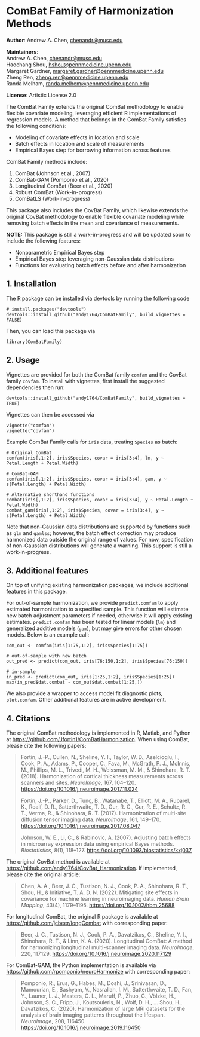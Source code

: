 # ComBat Family of Harmonization Methods

**Author**: Andrew A. Chen, chenandr@musc.edu 

**Maintainers**:  
Andrew A. Chen, chenandr@musc.edu  
Haochang Shou, hshou@pennmedicine.upenn.edu  
Margaret Gardner, margaret.gardner@pennmedicine.upenn.edu  
Zheng Ren, zheng.ren@pennmedicine.upenn.edu  
Randa Melham, randa.melhem@pennmedicine.upenn.edu  

**License**: Artistic License 2.0

The ComBat Family extends the original ComBat methodology to enable flexible covariate modeling, leveraging efficient R implementations of regression models. A method that belongs in the ComBat Family satisfies the following conditions:

- Modeling of covariate effects in location and scale
- Batch effects in location and scale of measurements
- Empirical Bayes step for borrowing information across features

ComBat Family methods include:

1. ComBat (Johnson et al., 2007)
2. ComBat-GAM (Pomponio et al., 2020)
3. Longitudinal ComBat (Beer et al., 2020)
4. Robust ComBat (Work-in-progress)
5. ComBatLS (Work-in-progress)

This package also includes the CovBat Family, which likewise extends the original CovBat methodology to enable flexible covariate modeling while removing batch effects in the mean and covariance of measurements.

**NOTE:** This package is still a work-in-progress and will be updated soon to include the following features:

- Nonparametric Empirical Bayes step
- Empirical Bayes step leveraging non-Gaussian data distributions
- Functions for evaluating batch effects before and after harmonization

## 1. Installation
The R package can be installed via devtools by running the following code

```
# install.packages("devtools")
devtools::install_github("andy1764/ComBatFamily", build_vignettes = FALSE)
```

Then, you can load this package via

```
library(ComBatFamily)
```

## 2. Usage
Vignettes are provided for both the ComBat family `comfam` and the CovBat family `covfam`. To install with vignettes, first install the suggested dependencies then run:

```
devtools::install_github("andy1764/ComBatFamily", build_vignettes = TRUE)
```

Vignettes can then be accessed via

```
vignette("comfam")
vignette("covfam")
```

Example ComBat Family calls for `iris` data, treating `Species` as batch:

```
# Original ComBat
comfam(iris[,1:2], iris$Species, covar = iris[3:4], lm, y ~ Petal.Length + Petal.Width)

# ComBat-GAM
comfam(iris[,1:2], iris$Species, covar = iris[3:4], gam, y ~ s(Petal.Length) + Petal.Width)

# Alternative shorthand functions
combat(iris[,1:2], iris$Species, covar = iris[3:4], y ~ Petal.Length + Petal.Width)
combat_gam(iris[,1:2], iris$Species, covar = iris[3:4], y ~ s(Petal.Length) + Petal.Width)
```

Note that non-Gaussian data distributions are supported by functions such as `glm` and `gamlss`; however, the batch effect correction may produce harmonized data outside the original range of values. For now, specification of non-Gaussian distributions will generate a warning. This support is still a work-in-progress.

## 3. Additional features
On top of unifying existing harmonization packages, we include additional features in this package.

For out-of-sample harmonization, we provide `predict.comfam` to apply estimated harmonization to a specified sample. This function will estimate new batch adjustment parameters if needed, otherwise it will apply existing estimates. `predict.comfam` has been tested for linear models (`lm`) and generalized additive models (`gam`), but may give errors for other chosen models. Below is an example call:

```
com_out <- comfam(iris[1:75,1:2], iris$Species[1:75])

# out-of-sample with new batch
out_pred <- predict(com_out, iris[76:150,1:2], iris$Species[76:150])

# in-sample
in_pred <- predict(com_out, iris[1:25,1:2], iris$Species[1:25])
max(in_pred$dat.combat - com_out$dat.combat[1:25,])
```

We also provide a wrapper to access model fit diagnostic plots, `plot.comfam`. Other additional features are in active development.

## 4. Citations
The original ComBat methodology is implemented in R, Matlab, and Python at https://github.com/Jfortin1/ComBatHarmonization. When using ComBat, please cite the following papers:

> Fortin, J.-P., Cullen, N., Sheline, Y. I., Taylor, W. D., Aselcioglu, I., Cook, P. A., Adams, P., Cooper, C., Fava, M., McGrath, P. J., McInnis, M., Phillips, M. L., Trivedi, M. H., Weissman, M. M., & Shinohara, R. T. (2018). Harmonization of cortical thickness measurements across scanners and sites. *NeuroImage*, 167, 104–120. https://doi.org/10.1016/j.neuroimage.2017.11.024
> 
> Fortin, J.-P., Parker, D., Tunç, B., Watanabe, T., Elliott, M. A., Ruparel, K., Roalf, D. R., Satterthwaite, T. D., Gur, R. C., Gur, R. E., Schultz, R. T., Verma, R., & Shinohara, R. T. (2017). Harmonization of multi-site diffusion tensor imaging data. *NeuroImage*, 161, 149–170. https://doi.org/10.1016/j.neuroimage.2017.08.047
> 
> Johnson, W. E., Li, C., & Rabinovic, A. (2007). Adjusting batch effects in microarray expression data using empirical Bayes methods. *Biostatistics*, 8(1), 118–127. https://doi.org/10.1093/biostatistics/kxj037

The original CovBat method is available at https://github.com/andy1764/CovBat_Harmonization. If implemented, please cite the original article:

> Chen, A. A., Beer, J. C., Tustison, N. J., Cook, P. A., Shinohara, R. T., Shou, H., & Initiative, T. A. D. N. (2022). Mitigating site effects in covariance for machine learning in neuroimaging data. *Human Brain Mapping*, 43(4), 1179–1195. https://doi.org/10.1002/hbm.25688

For longitudinal ComBat, the original R package is available at https://github.com/jcbeer/longCombat with corresponding paper:

> Beer, J. C., Tustison, N. J., Cook, P. A., Davatzikos, C., Sheline, Y. I., Shinohara, R. T., & Linn, K. A. (2020). Longitudinal ComBat: A method for harmonizing longitudinal multi-scanner imaging data. *NeuroImage*, 220, 117129. https://doi.org/10.1016/j.neuroimage.2020.117129

For ComBat-GAM, the Python implementation is available via https://github.com/rpomponio/neuroHarmonize with corresponding paper:

> Pomponio, R., Erus, G., Habes, M., Doshi, J., Srinivasan, D., Mamourian, E., Bashyam, V., Nasrallah, I. M., Satterthwaite, T. D., Fan, Y., Launer, L. J., Masters, C. L., Maruff, P., Zhuo, C., Völzke, H., Johnson, S. C., Fripp, J., Koutsouleris, N., Wolf, D. H., … Shou, H., Davatzikos, C. (2020). Harmonization of large MRI datasets for the analysis of brain imaging patterns throughout the lifespan. *NeuroImage*, 208, 116450. https://doi.org/10.1016/j.neuroimage.2019.116450



